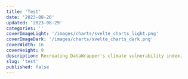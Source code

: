 ```yaml
---
title: 'Test'
date: '2023-08-26'
updated: '2023-08-29'
categories: ''
coverImageLight: '/images/charts/svelte_charts_light.png'
coverImageDark: '/images/charts/svelte_charts_dark.png'
coverWidth: 16
coverHeight: 9
description: Recreating DataWrapper's climate vulnerability index.
slug: 'test'
published: false
---
```


<script>
    import RadialBarChart from '$lib/components/charts/chart-playground/RadialBarChart.svelte'
</script>

<RadialBarChart />

